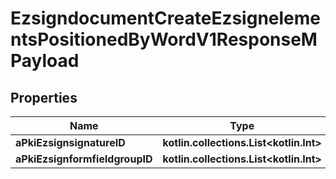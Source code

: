 
# EzsigndocumentCreateEzsignelementsPositionedByWordV1ResponseMPayload

## Properties
Name | Type | Description | Notes
------------ | ------------- | ------------- | -------------
**aPkiEzsignsignatureID** | **kotlin.collections.List&lt;kotlin.Int&gt;** |  | 
**aPkiEzsignformfieldgroupID** | **kotlin.collections.List&lt;kotlin.Int&gt;** |  | 



